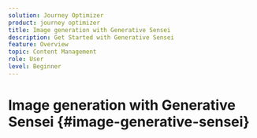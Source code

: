 ```yaml
---
solution: Journey Optimizer
product: journey optimizer
title: Image generation with Generative Sensei
description: Get Started with Generative Sensei
feature: Overview
topic: Content Management
role: User
level: Beginner
---
```

# Image generation with Generative Sensei {#image-generative-sensei}

